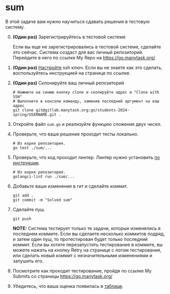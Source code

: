 # sum

В этой задаче вам нужно научиться сдавать решения в тестовую систему.

0. **(Один раз)** Зарегистрируйтесь в тестовой системе

   Если вы еще не зарегистрировались в тестовой системе, сделайте это сейчас.
   Система создаст для вас личный репозиторий.
   Перейдите в него по ссылке My Repo на https://go.manytask.org/

1. **(Один раз)** [Настройте](https://gitlab.manytask.org/-/profile/keys) ssh ключ. Если вы не знаете как это сделать,
   воспользуйтесь инструкцией на странице по ссылке.

2. **(Один раз)** Склонируйте ваш личный репозиторий

   ```shell
   # Нажмите на синюю кнопку clone и скопируйте адрес и "Clone with SSH"
   # Выполните в консоли команду, заменив последний аргумент на ваш адрес
   git clone git@gitlab.manytask.org:go/students-2024-spring/USERNAME.git .
   ```

3. Откройте файл `sum.go` и реализуйте функцию сложения двух чисел.

4. Проверьте, что ваше решение проходит тесты локально.

   ```shell
   # Из корня репозитория.
   go test ./sum/...
   ```

5. Проверьте, что код проходит линтер. Линтер нужно установить [по инструкции](https://github.com/golangci/golangci-lint#binary).

   ```shell
   # Из корня репозитория.
   golangci-lint run ./sum/...
   ```

6. Добавьте ваши изменения в гит и сделайте коммит.

   ```shell
   git add .
   git commit -m "Solved sum"
   ```

7. Сделайте пуш.

   ```shell
   git push
   ```
   
   **NOTE:** Система тестирует только те задачи, которые изменялись в последнем коммите. Если вы
   сделаете несколько коммитов подряд, и затем один пуш, то протестирован будет только последний коммит.
   Если вы хотите перезапустить тестирование в коммите, вы можете нажать на кнопку Retry на странице
   с логом тестирования, или сделать новый коммит с незначительными изменениями и запушить его.

8. Посмотрите как проходит тестирование, пройдя по ссылке My Submits со страницы https://go.manytask.org/

9. Убедитесь, что ваша оценка появилась в [таблице](https://docs.google.com/spreadsheets/d/1j4s6QLTjm-bUJplz0R2hOlhWipRBE9MOZYJlEw1iFbk).
